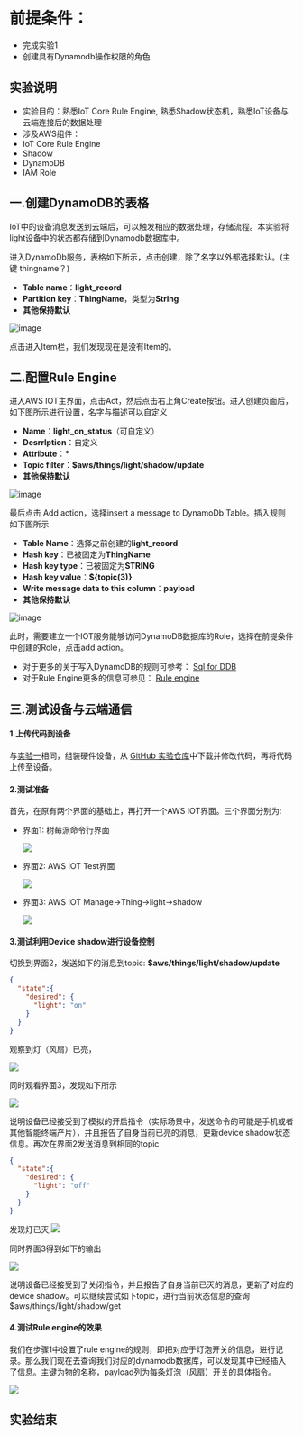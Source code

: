 前提条件：
==========
* 完成实验1
* 创建具有Dynamodb操作权限的角色

实验说明
----------
* 实验目的：熟悉IoT Core Rule Engine, 熟悉Shadow状态机，熟悉IoT设备与云端连接后的数据处理
* 涉及AWS组件：
 * IoT Core Rule Engine
 * Shadow
 * DynamoDB
 * IAM Role

一.创建DynamoDB的表格
----------------
IoT中的设备消息发送到云端后，可以触发相应的数据处理，存储流程。本实验将light设备中的状态都存储到Dynamodb数据库中。

进入DynamoDb服务，表格如下所示，点击创建，除了名字以外都选择默认。(主键 thingname？)

- **Table name**：**light_record**
- **Partition key**：**ThingName**，类型为**String**
- **其他保持默认**

![image](assets/lab2/pic1.jpg)


点击进入Item栏，我们发现现在是没有Item的。

二.配置Rule Engine
----------------
进入AWS IOT主界面，点击Act，然后点击右上角Create按钮。进入创建页面后，如下图所示进行设置，名字与描述可以自定义

- **Name**：**light_on_status**（可自定义）
- **Desrrlption**：自定义
- **Attribute**：**\***
- **Topic filter**：**$aws/things/light/shadow/update**
- **其他保持默认**

![image](assets/lab2/pic2.png)

最后点击 Add action，选择insert a message to DynamoDb Table。插入规则如下图所示

- **Table Name**：选择之前创建的**light_record**
- **Hash key**：已被固定为**ThingName**
- **Hash key type**：已被固定为**STRING**
- **Hash key value**：**${topic(3)}**
- **Write message data to this column**：**payload**
- **其他保持默认**

![image](assets/lab2/pic3.jpg)

此时，需要建立一个IOT服务能够访问DynamoDB数据库的Role，选择在前提条件中创建的Role，点击add action。
* 对于更多的关于写入DynamoDB的规则可参考：
[Sql for DDB](https://docs.aws.amazon.com/iot/latest/developerguide/iot-rule-sql-version.html)
* 对于Rule Engine更多的信息可参见：
[Rule engine](https://docs.aws.amazon.com/iot/latest/developerguide/iot-rules.html)

三.测试设备与云端通信
----------------
#### 1.上传代码到设备

与[实验一](lab1.IoTCore.1.md)相同，组装硬件设备，从 [GitHub 实验仓库](https://github.com/chinalabs/aws-iot-lab-1)中下载并修改代码，再将代码上传至设备。

#### 2.测试准备
首先，在原有两个界面的基础上，再打开一个AWS IOT界面。三个界面分别为:
  * 界面1: 树莓派命令行界面

    ![](assets/lab2/interf-1.png)

  * 界面2: AWS IOT Test界面

    ![](assets/lab2/inter-2png.png)

  * 界面3: AWS IOT Manage->Thing->light->shadow

    ![](assets/lab2/interf-3.png)
#### 3.测试利用Device shadow进行设备控制

切换到界面2，发送如下的消息到topic: **$aws/things/light/shadow/update**
```json
{
  "state":{
    "desired": {
      "light": "on"
    }
  }
}
```
观察到灯（风扇）已亮，

![](assets/lab2/result-1-2.jpeg)

同时观看界面3，发现如下所示

![](assets/lab2/result-1-3.png)

说明设备已经接受到了模拟的开启指令（实际场景中，发送命令的可能是手机或者其他智能终端产片），并且报告了自身当前已亮的消息，更新device shadow状态信息。再次在界面2发送消息到相同的topic
```json
{
  "state":{
    "desired": {
      "light": "off"
    }
  }
}
```
发现灯已灭,![](assets/lab2/result-1-2.png)

同时界面3得到如下的输出

![](assets/lab2/result-1-4.jpg)

说明设备已经接受到了关闭指令，并且报告了自身当前已灭的消息，更新了对应的device shadow。可以继续尝试如下topic，进行当前状态信息的查询
$aws/things/light/shadow/get

#### 4.测试Rule engine的效果

我们在步骤1中设置了rule engine的规则，即把对应于灯泡开关的信息，进行记录。那么我们现在去查询我们对应的dynamodb数据库，可以发现其中已经插入了信息。主键为物的名称，payload列为每条灯泡（风扇）开关的具体指令。

![](assets/lab2/result.png)

实验结束
------
